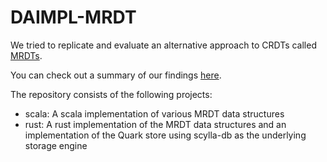 # DAIMPL-MRDT

We tried to replicate and evaluate an alternative approach to CRDTs called [MRDTs](https://dl.acm.org/doi/pdf/10.1145/3360580).

You can check out a summary of our findings [here](https://github.com/bennetbo/daimpl-mrdt/blob/main/report.pdf).

The repository consists of the following projects:

- scala: A scala implementation of various MRDT data structures
- rust: A rust implementation of the MRDT data structures and an implementation of the Quark store using scylla-db as the underlying storage engine
